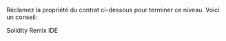 Réclamez la propriété du contrat ci-dessous pour terminer ce niveau.   Voici un conseil:

Solidity Remix IDE